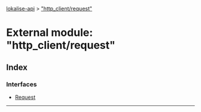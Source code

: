 [lokalise-api](../README.md) > ["http_client/request"](../modules/_http_client_request_.md)

# External module: "http_client/request"

## Index

### Interfaces

* [Request](../interfaces/_http_client_request_.request.md)

---

